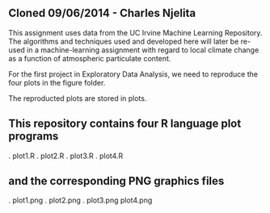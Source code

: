 ## Cloned 09/06/2014 - Charles Njelita

This assignment uses data from the UC Irvine Machine Learning Repository. The algorithms and techniques used and developed here will later be re-used in a machine-learning assignment with regard to local climate change as a function of atmospheric particulate content.

For the first project in Exploratory Data Analysis, we need to reproduce the four plots in the figure folder.

The reproducted plots are stored in plots.

## This repository contains four R language plot programs

. plot1.R
. plot2.R
. plot3.R
. plot4.R

## and the corresponding PNG graphics files

. plot1.png
. plot2.png
. plot3.png
plot4.png
